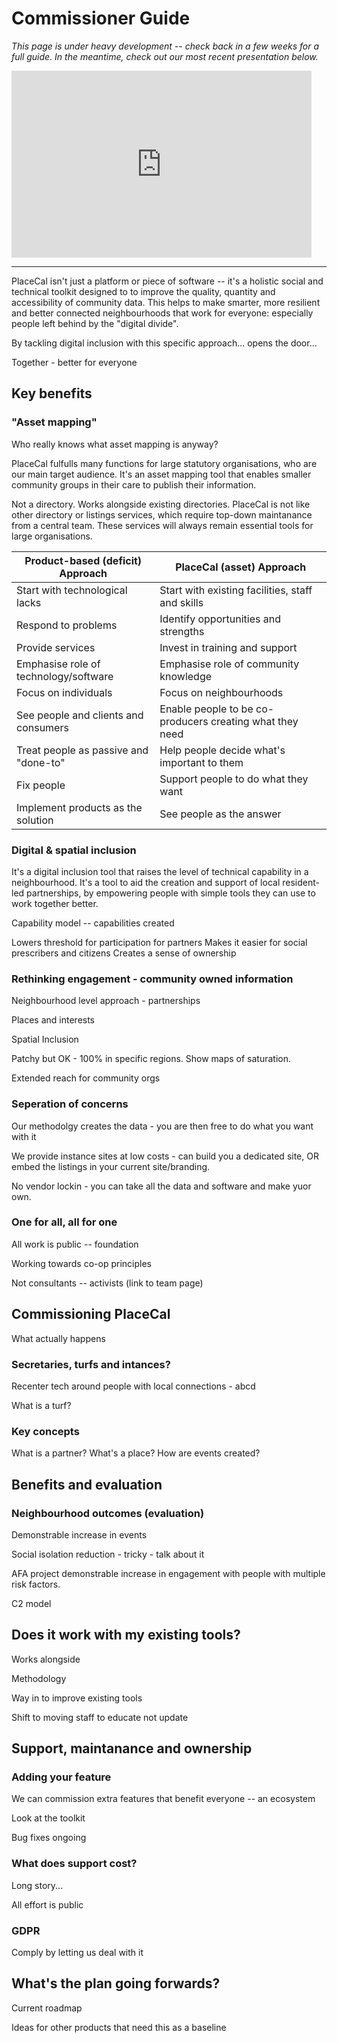 # Commissioner Guide

_This page is under heavy development -- check back in a few weeks for a full guide. In the meantime, check out our most recent presentation below._

<iframe src="https://docs.google.com/presentation/d/e/2PACX-1vSkP_utmU9Mf1kl2OCPtZo_tljybcTznhiifQylwqHJoPuyj4ALg-7N5KCEJp4Tr7V1dx9YZewjGNFE/embed?start=false&loop=false&delayms=5000" frameborder="0" width="480" height="299" allowfullscreen="true" mozallowfullscreen="true" webkitallowfullscreen="true"></iframe>

---

PlaceCal isn't just a platform or piece of software -- it's a holistic social and technical toolkit designed to to improve the quality, quantity and accessibility of community data. This helps to make smarter, more resilient and better connected neighbourhoods that work for everyone: especially people left behind by the "digital divide".

By tackling digital inclusion with this specific approach... opens the door...

Together - better for everyone



## Key benefits

### "Asset mapping"

Who really knows what asset mapping is anyway?

PlaceCal fulfulls many functions for large statutory organisations, who are our main target audience. It's an asset mapping tool that enables smaller community groups in their care to publish their information.

Not a directory. Works alongside existing directories. PlaceCal is not like other directory or listings services, which require top-down maintanance from a central team. These services will always remain essential tools for large organisations.

| Product-based (deficit) Approach      | PlaceCal (asset) Approach                                |
|---------------------------------------|----------------------------------------------------------|
| Start with technological lacks        | Start with existing facilities, staff and skills         |
| Respond to problems                   | Identify opportunities and strengths                     |
| Provide services                      | Invest in training and support                           |
| Emphasise role of technology/software | Emphasise role of community knowledge                    |
| Focus on individuals                  | Focus on neighbourhoods                                  |
| See people and clients and consumers  | Enable people to be co-producers creating what they need |
| Treat people as passive and "done-to" | Help people decide what's important to them              |
| Fix people                            | Support people to do what they want                      |
| Implement products as the solution    | See people as the answer                                 |


### Digital & spatial inclusion

It's a digital inclusion tool that raises the level of technical capability in a neighbourhood. It's a tool to aid the creation and support of local resident-led partnerships, by empowering people with simple tools they can use to work together better.

Capability model -- capabilities created

Lowers threshold for participation for partners
Makes it easier for social prescribers and citizens
Creates a sense of ownership

### Rethinking engagement - community owned information

Neighbourhood level approach - partnerships

Places and interests

Spatial Inclusion

Patchy but OK - 100% in specific regions. Show maps of saturation.

Extended reach for community orgs

### Seperation of concerns

Our methodolgy creates the data - you are then free to do what you want with it

We provide instance sites at low costs - can build you a dedicated site, OR embed the listings in your current site/branding.

No vendor lockin - you can take all the data and software and make yuor own.

### One for all, all for one

All work is public -- foundation

Working towards co-op principles

Not consultants -- activists (link to team page)

## Commissioning PlaceCal

What actually happens

### Secretaries, turfs and intances?

Recenter tech around people with local connections - abcd

What is a turf?

### Key concepts

What is a partner?
What's a place?
How are events created?

## Benefits and evaluation


### Neighbourhood outcomes (evaluation)

Demonstrable increase in events

Social isolation reduction - tricky - talk about it

AFA project demonstrable increase in engagement with people with multiple risk factors.

C2 model

## Does it work with my existing tools?

Works alongside

Methodology

Way in to improve existing tools

Shift to moving staff to educate not update

## Support, maintanance and ownership


### Adding your feature

We can commission extra features that benefit everyone -- an ecosystem

Look at the toolkit

Bug fixes ongoing

### What does support cost?

Long story...

All effort is public

### GDPR

Comply by letting us deal with it


## What's the plan going forwards?

Current roadmap

Ideas for other products that need this as a baseline

